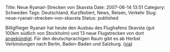 Title: Neue Ryanair-Strecken von Skavsta
Date: 2007-06-14 13:51
Category: Schweden
Tags: Deutschland, KurzNotiert, News, Reisen, Verkehr
Slug: neue-ryanair-strecken-von-skavsta
Status: published

Billigflieger Ryanair hat heute den Ausbau des Flughafens Skavsta (gut
100km südlich von Stockholm) und 13 neue Flugstrecken von dort
[angekündigt](http://www.ryanair.com/site/EN/news.php?yr=07&month=jun&story=rte-en-140607).
Für den deutschprachigen Raum gibt es ab Herbst Verbindungen nach
Berlin, Baden-Baden und Salzburg.
([via](http://www.thelocal.se/7599/20070614/))

